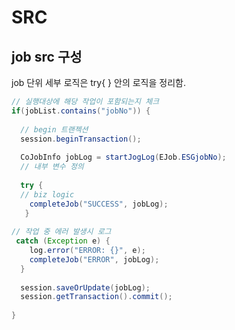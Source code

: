 # SRC

## job src 구성&#x20;

job 단위 세부 로직은 try{ } 안의 로직을 정리함.&#x20;

```java
// 실행대상에 해당 작업이 포함되는지 체크 
if(jobList.contains("jobNo")) {
  
  // begin 트랜젝션 
  session.beginTransaction();
  
  CoJobInfo jobLog = startJogLog(EJob.ESGjobNo);	
  // 내부 변수 정의 
  
  try { 
  // biz logic 
    completeJob("SUCCESS", jobLog);	
   }
  
// 작업 중 에러 발생시 로그 
 catch (Exception e) {
	log.error("ERROR: {}", e);
	completeJob("ERROR", jobLog);
  }
  		
  session.saveOrUpdate(jobLog);
  session.getTransaction().commit();
  
}
```
